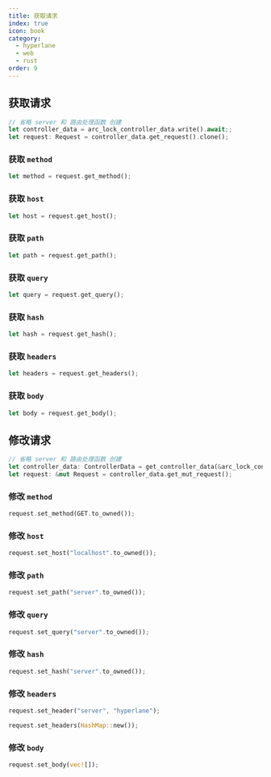 ```yaml
---
title: 获取请求
index: true
icon: book
category:
  - hyperlane
  - web
  - rust
order: 9
---
```


## 获取请求

```rust
// 省略 server 和 路由处理函数 创建
let controller_data = arc_lock_controller_data.write().await;;
let request: Request = controller_data.get_request().clone();
```

### 获取 `method`

```rust
let method = request.get_method();
```

### 获取 `host`

```rust
let host = request.get_host();
```

### 获取 `path`

```rust
let path = request.get_path();
```

### 获取 `query`

```rust
let query = request.get_query();
```

### 获取 `hash`

```rust
let hash = request.get_hash();
```

### 获取 `headers`

```rust
let headers = request.get_headers();
```

### 获取 `body`

```rust
let body = request.get_body();
```

## 修改请求

```rust
// 省略 server 和 路由处理函数 创建
let controller_data: ControllerData = get_controller_data(&arc_lock_controller_data).await;;
let request: &mut Request = controller_data.get_mut_request();
```

### 修改 `method`

```rust
request.set_method(GET.to_owned());
```

### 修改 `host`

```rust
request.set_host("localhost".to_owned());
```

### 修改 `path`

```rust
request.set_path("server".to_owned());
```

### 修改 `query`

```rust
request.set_query("server".to_owned());
```

### 修改 `hash`

```rust
request.set_hash("server".to_owned());
```

### 修改 `headers`

```rust
request.set_header("server", "hyperlane");
```

```rust
request.set_headers(HashMap::new());
```

### 修改 `body`

```rust
request.set_body(vec![]);
```

<Bottom />
